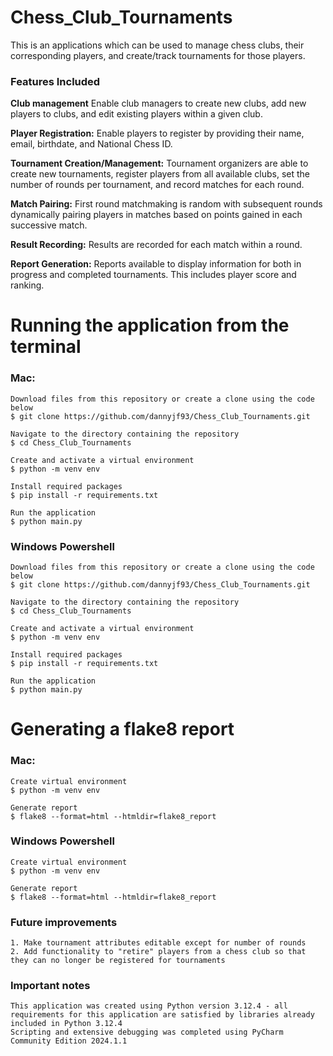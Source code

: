 # Chess_Club_Tournaments
This is an applications which can be used to manage chess clubs, their corresponding players, and create/track tournaments for those players.

### Features Included
**Club management** Enable club managers to create new clubs, add new players to clubs, and edit existing players within a given club. 

**Player Registration:** Enable players to register by providing their name, email, birthdate, and National Chess ID.

**Tournament Creation/Management:** Tournament organizers are able to create new tournaments, register players from all available clubs, set the number of rounds per tournament, and record matches for each round.

**Match Pairing:** First round matchmaking is random with subsequent rounds dynamically pairing players in matches based on points gained in each successive match. 

**Result Recording:** Results are recorded for each match within a round. 

**Report Generation:** Reports available to display information for both in progress and completed tournaments. This includes player score and ranking. 

# Running the application from the terminal
### Mac:
    Download files from this repository or create a clone using the code below
    $ git clone https://github.com/dannyjf93/Chess_Club_Tournaments.git
    
    Navigate to the directory containing the repository
    $ cd Chess_Club_Tournaments

    Create and activate a virtual environment
    $ python -m venv env

    Install required packages
    $ pip install -r requirements.txt
    
    Run the application
    $ python main.py


### Windows Powershell
    Download files from this repository or create a clone using the code below
    $ git clone https://github.com/dannyjf93/Chess_Club_Tournaments.git
    
    Navigate to the directory containing the repository
    $ cd Chess_Club_Tournaments

    Create and activate a virtual environment
    $ python -m venv env

    Install required packages
    $ pip install -r requirements.txt
    
    Run the application
    $ python main.py

# Generating a flake8 report
### Mac:
    Create virtual environment
    $ python -m venv env

    Generate report
    $ flake8 --format=html --htmldir=flake8_report

    
### Windows Powershell
    Create virtual environment
    $ python -m venv env
    
    Generate report
    $ flake8 --format=html --htmldir=flake8_report

### Future improvements
    1. Make tournament attributes editable except for number of rounds
    2. Add functionality to "retire" players from a chess club so that they can no longer be registered for tournaments

### Important notes
    This application was created using Python version 3.12.4 - all requirements for this application are satisfied by libraries already included in Python 3.12.4
    Scripting and extensive debugging was completed using PyCharm Community Edition 2024.1.1
    
